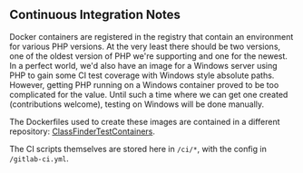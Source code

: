 Continuous Integration Notes
----------------------------

Docker containers are registered in the registry that contain an environment for various PHP versions. At the very least
there should be two versions, one of the oldest version of PHP we're supporting and one for the newest. In a perfect world,
we'd also have an image for a Windows server using PHP to gain some CI test coverage with Windows style absolute paths.
However, getting PHP running on a Windows container proved to be too complicated for the value. Until such a time where 
we can get one created (contributions welcome), testing on Windows will be done manually.

The Dockerfiles used to create these images are contained in a different repository: 
[ClassFinderTestContainers](https://gitlab.com/hpierce1102/ClassFinderTestContainers).

The CI scripts themselves are stored here in `/ci/*`, with the config in `/gitlab-ci.yml`.
